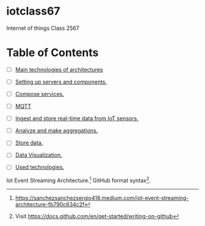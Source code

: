 # iotclass67
Internet of things Class 2567

# Table of Contents

- [ ] [Main technologies of architectures](https://github.com/BassKub/iotclass67/blob/main/assignment00/architecture.md)
- [ ] [Setting up servers and components.](https://github.com/BassKub/iotclass67/blob/main/assignment01/01-install-server.md)
- [ ] [Compose services.](https://github.com/BassKub/iotclass67/blob/main/assignment01/02-docker-compose-iot.md)
- [ ] [MQTT](https://github.com/BassKub/iotclass67/blob/main/assignment03/01-ingest.md)
- [ ] [Ingest and store real-time data from IoT sensors.](https://github.com/BassKub/iotclass67/blob/main/assignment04/01-iot-sensor.md)
- [ ] [Analyze and make aggregations.](https://github.com/BassKub/iotclass67/blob/main/assignment05/01-analyze.md)
- [ ] [Store data.](https://github.com/BassKub/iotclass67/blob/main/assignment06/01-storedata.md)
- [ ] [Data Visualization.](https://github.com/BassKub/iotclass67/blob/main/assignment07/01-visualization.md)
- [ ] [Used technologies.](https://github.com/BassKub/iotclass67/blob/main/assignment08/01-used-technology.md)


Iot Event Streaming Architecture.[^1]
GitHub format syntax[^2].

[^1]: https://sanchezsanchezsergio418.medium.com/iot-event-streaming-architecture-fb790c634c2f
[^2]: Visit https://docs.github.com/en/get-started/writing-on-github
